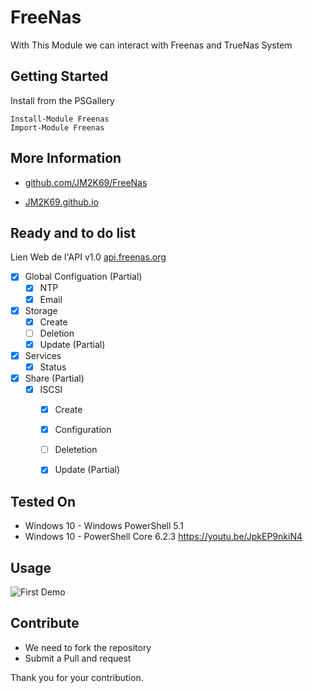# FreeNas

With This Module we can interact with Freenas and TrueNas System

## Getting Started

Install from the PSGallery 

    Install-Module Freenas
    Import-Module Freenas


## More Information

* [github.com/JM2K69/FreeNas](https://github.com/JM2K69/FreeNas)

* [JM2K69.github.io](https://JM2K69.github.io)

## Ready and to do list

Lien Web de l'API v1.0 [api.freenas.org](http://api.freenas.org)

- [X] Global Configuation (Partial)
    - [x] NTP
    - [x] Email
- [x] Storage
    - [x] Create
    - [ ] Deletion
    - [x] Update (Partial)
- [x] Services
    - [X] Status
- [x] Share (Partial)
    - [x] ISCSI
         - [x] Create
         - [x] Configuration
         - [ ] Deletetion
         - [x] Update (Partial)


## Tested On

* Windows 10 - Windows PowerShell 5.1
* Windows 10 - PowerShell Core 6.2.3 
https://youtu.be/JpkEP9nkiN4

## Usage

![First Demo](https://youtu.be/JpkEP9nkiN4)

## Contribute

- We need to fork the repository
- Submit a Pull and request

Thank you for your contribution.